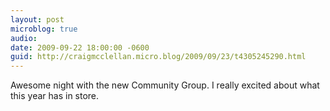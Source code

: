 ```yaml
---
layout: post
microblog: true
audio: 
date: 2009-09-22 18:00:00 -0600
guid: http://craigmcclellan.micro.blog/2009/09/23/t4305245290.html
---
```

Awesome night with the new Community Group.  I really excited about what this year has in store.

